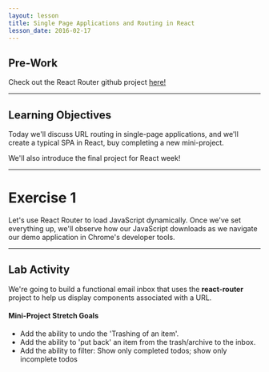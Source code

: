 ```yaml
---
layout: lesson
title: Single Page Applications and Routing in React
lesson_date: 2016-02-17
---
```


## Pre-Work

Check out the React Router github project [here!](https://github.com/reactjs/react-router)

---

## Learning Objectives

Today we'll discuss URL routing in single-page applications, and we'll create a typical SPA in React, buy completing a new mini-project.

We'll also introduce the final project for React week!

---

# Exercise 1

Let's use React Router to load JavaScript dynamically.
Once we've set everything up, we'll observe how our JavaScript downloads as we navigate our demo application in Chrome's developer tools.

---

## Lab Activity

We're going to build a functional email inbox that uses the **react-router** project to help us display components associated with a URL.

#### Mini-Project Stretch Goals
- Add the ability to undo the 'Trashing of an item'.
- Add the ability to 'put back' an item from the trash/archive to the inbox.
- Add the ability to filter: Show only completed todos; show only incomplete todos
